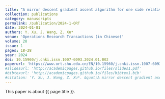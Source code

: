 ```yaml
---
title: "A mirror descent gradient ascent algorithm for one side relatively smooth nonconvexconcave minimax optimization problems"
collection: publications
category: manuscripts
permalink: /publication/2024-1-ORT
date: 2024-01-01
authors: Y. Xu, J. Wang, Z. Xu*
venue: 'Operations Research Transactions (in Chinese)'
volume: 28
issue: 1
pages: 18-28
year: 2024
doi: 10.15960/j.cnki.issn.1007-6093.2024.01.002
paperurl: 'https://www.ort.shu.edu.cn/EN/10.15960/j.cnki.issn.1007-6093.2024.01.002'
#slidesurl: 'http://academicpages.github.io/files/slides1.pdf'
#bibtexurl: 'http://academicpages.github.io/files/bibtex1.bib'
#citation: 'Y. Xu, J. Wang, Z. Xu*. &quot;A mirror descent gradient ascent algorithm for one side relatively smooth nonconvexconcave minimax optimization problems.&quot; <i>Operations Research Transactions (in Chinese)</i>. 28(1):18-28, 2024. https://doi.org/10.15960/j.cnki.issn.1007-6093.2024.01.002'
---
```


This paper is about {{ page.title }}.
